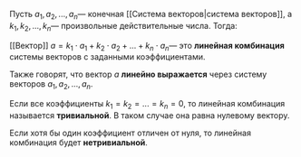 
Пусть $a_1​​, a_2​​, ..., a_n$​​ — конечная [[Система векторов|система векторов]], а $k_1​, k_2​, ..., k_n$​ — произвольные действительные числа. Тогда:

[[Вектор]] $a=k_1​⋅a_1​​+k_2​⋅a_2​​+...+k_n​⋅a_n$​​ — это **линейная комбинация** системы векторов с заданными коэффициентами.

Также говорят, что вектор $a$ **линейно выражается** через систему векторов $a_1​​, a_2​​, ..., a_n​​$.

Если все коэффициенты $k_1​=k_2​=...=k_n​=0$, то линейная комбинация называется **тривиальной**. В таком случае она равна нулевому вектору.

Если хотя бы один коэффициент отличен от нуля, то линейная комбинация будет **нетривиальной**.